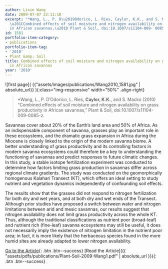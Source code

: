 ```yaml
---
author: Lixin Wang
date: 2009-07-07 22:11:10
excerpt: "*Wang, L., P. D\u2019Odorico, L. Ries, Caylor, K.K., and S. Macko (2010)
  \u201CCombined effects of soil moisture and nitrogen availability on grass productivity
  in African savannas,\u201D Plant & Soil, doi:10.1007/s11104-009- 0085-z."
id: 1581
portfolio-item-category:
- publications
portfolio-item-tag:
- '2010'
- Plant &amp; Soil
title: Combined effects of soil moisture and nitrogen availability on grass productivity
  in African savannas
year: '2010'
---
```


![first page]( {{"assets/images/publications/Wang2010_1581.jpg" | absolute_url}} ){:class="img-responsive" width="50%" .align-right}

> *Wang, L., P. D’Odorico, L. Ries, **Caylor, K.K.**, and S. Macko (2010) “Combined effects of soil moisture and nitrogen availability on grass productivity in African savannas,” Plant & Soil, doi:10.1007/s11104-009-0085-z.


Savannas cover about 20% of the Earth’s land area and 50% of Africa. As an indispensable component of savanna, grasses play an important role in these ecosystems, and the dramatic grass expansion in Africa during the Miocene is closely linked to the origin of the modern savanna biome. A better understanding of grass productivity and its controlling factors in modern savanna ecosystems could therefore be a key to understanding the functioning of savannas and predict responses to future climatic changes. In this study, a stable isotope fertilization experiment was conducted to determine how factors limiting grass production in savannas differ across regional climate gradients. The study was conducted on the geomorphically homogenous Kalahari Transect (KT), which offers an ideal setting to study nutrient and vegetation dynamics independently of confounding soil effects. 

The results show that the grasses did not respond to nitrogen fertilization for both dry and wet years, and at both dry and wet ends of the Transect. Although prior studies have proposed a switch between water and nitrogen limitations between arid and mesic savannas, our results suggest that nitrogen availability does not limit grass productivity across the whole KT. Thus, although the traditional classifications as nutrient poor (broad-leaf) and nutrient rich (fine-leaf) savanna ecosystems may still be useful, it does not necessarily imply the existence of nitrogen limitation in the nutrient poor area; in fact, it is more likely that the herbaceous species found in the more humid sites are already adapted to lower nitrogen availability.


[Go to the Article](http://dx.doi.org/10.1007/s11104-009-0085-z){: .btn .btn--success} [Read the Article]({{ "assets/pdfs/publications/Plant-Soil-2009-Wang1.pdf" | absolute_url }}){: .btn .btn--success}